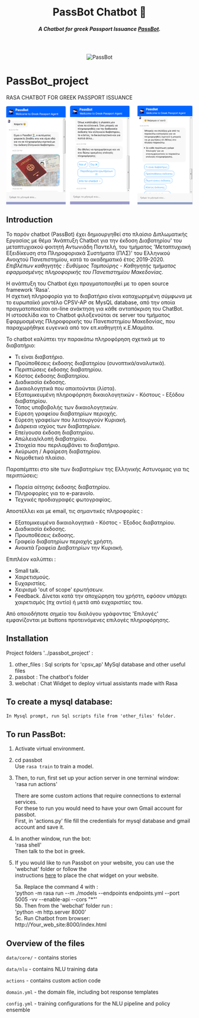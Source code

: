 <h1 align="center">PassBot Chatbot 💬</h1>
<h5 align="center">
A Chatbot for greek Passport Issuance <a href="http://195.251.209.218:8000/index.html" target="_blank">PassBot</a>.
</h5>
<br />
<br />

<div align="center">
<img align="center" src="https://cdn.pixabay.com/photo/2013/07/12/13/53/police-officer-147501_960_720.png" width="250" height="350" alt="PassBot">
</div>

# PassBot_project
RASA CHATBOT FOR GREEK PASSPORT ISSUANCE

<div align="center">
<img align="center" src="./Sample.gif" alt="demonstration">
</div>

## Ιntroduction
Το παρόν chatbot (PassBot) έχει δημιουργηθεί στο πλαίσιο Διπλωματικής Εργασίας με θέμα 'Ανάπτυξη Chatbot για την έκδοση Διαβατηρίου' 
του μεταπτυχιακού φοιτητή Αντωνιάδη Παντελή, του τμήματος 'Μεταπτυχιακή Εξειδίκευση στα Πληροφοριακά Συστήματα (ΠΛΣ)' του Ελληνικού 
Ανοιχτού Πανεπιστημίου, κατά το ακαδηματικό έτος 2019-2020.  
*Επιβλέπων καθηγητής : Ευθύμιος Ταμπούρης - Καθηγητής τμήματος εφαρμοσμένης πληροφορικής του Πανεπιστημίου Μακεδονίας.*

Η ανάπτυξη του Chatbot έχει πραγματοποιηθεί με το open source framework 'Rasa'.  
Η σχετική πληροφορία για το διαβατήριο είναι καταχωρημένη σύμφωνα με το ευρωπαϊκό μοντέλο CPSV-AP σε MysQL database, από την οποία πραγματοποιείται on-line ανάκτηση για κάθε ανταπόκριση του ChatBot.  
Η ιστοσελίδα και το Chatbot φιλοξενούται σε server του τμήματος Εφαρμοσμένης Πληροφορικής του Πανεπιστημίου Μακεδονίας, που παραχωρήθηκε ευγενικά από τον επ.καθηγητή κ.Ε.Μαμάτα.

Το chatbot καλύπτει την παρακάτω πληροφόρηση σχετικά με το διαβατήριο:
- Τι είναι διαβατήριο.
- Προϋποθέσεις έκδοσης διαβατηρίου (συνοπτικά/αναλυτικά).
- Περιπτώσεις έκδοσης διαβατηρίου.
- Kόστος έκδοσης διαβατηρίου.
- Διαδικασία έκδοσης.
- Δικαιολογητικά που απαιτούνται (λίστα).
- Εξατομικευμένη πληροφόρηση δικαιολογητικών - Κόστους - Εξόδου διαβατηρίου.
- Τόπος υποβοβολής των δικαιολογητικών.
- Εύρεση γραφείου διαβατηρίων περιοχής.
- Εύρεση γραφείων που λειτουργούν Κυριακή.
- Διάρκεια ισχύος των διαβατηρίων.
- Επείγουσα έκδοση διαβατηρίου.
- Απώλεια/κλοπή διαβατηρίου.
- Στοιχεία που περιλαμβάνει το διαβατήριο.
- Ακύρωση / Αφαίρεση διαβατηρίου.
- Νομοθετικό πλαίσιο.

Παραπέμπτει στο site των διαβατηρίων της Ελληνικής Αστυνομιας για τις περιπτώσεις:
- Πορεία αίτησης έκδοσης διαβατηρίου.
- Πληροφορίες για το e-paravolo.
- Τεχνικές προδιαγραφές φωτογραφίας.

Αποστέλλει και με email, τις σημαντικές πληροφορίες :
- Εξατομικευμένα δικαιολογητικά - Κόστος - Έξοδος διαβατηρίου.
- Διαδικασία έκδοσης.
- Προυποθέσεις έκδοσης.
- Γραφείο διαβατηρίων περιοχής χρήστη.
- Ανοικτά Γραφεία Διαβατηρίων την Κυριακή.
  
Επιπλέον καλύπτει :
- Small talk.
- Χαιρετισμούς.
- Ευχαριστίες.
- Χειρισμό 'out of scope' ερωτήσεων.
- Feedback. Δίνεται κατά την αποχώρηση του χρήστη, εφόσον υπάρχει χαιρετισμός (πχ αντίο) ή μετά από ευχαριστίες του.

Από οποιοδήποτε σημείο του διαλόγου γράφοντας 'Επιλογές' εμφανίζονται με buttons προτεινόμενες επιλογές πληροφόρησης.


## Installation

Project folders '../passbot_project' :
1. other_files	: Sql scripts for 'cpsv_ap' MySql database and other useful files
2. passbot		: The chatbot's folder
3. webchat		: Chat Widget to deploy virtual assistants made with Rasa

## To create a mysql database:
	In Mysql prompt, run Sql scripts file from 'other_files' folder.

## To run PassBot:

1. Activate virtual environment. 

2. cd passbot  
	Use `rasa train` to train a model.

3. Then, to run, first set up your action server in one terminal window:  
	'rasa run actions'  
		
	There are some custom actions that require connections to external services.  
	For these to run you would need to have your own Gmail account for passbot.  
	First, in 'actions.py' file fill the credentials for mysql database and gmail account and save it.  

4. In another window, run the bot:  
	'rasa shell'  
	Then talk to the bot in greek.  

5. If you would like to run Passbot on your website, you can use the 'webchat' folder or follow the  
	instructions [here](https://github.com/botfront/rasa-webchat) to place the chat widget on your website.  
	
	5a. Replace the command 4 with :  
		'python -m rasa run --m ./models --endpoints endpoints.yml --port 5005 -vv --enable-api --cors "*"'  
	5b. Then from the 'webchat' folder run :  
		'python -m http.server 8000'  
	5c. Run Chatbot from browser:  
		http://Your_web_site:8000/index.html  


## Overview of the files

`data/core/` - contains stories 

`data/nlu` - contains NLU training data

`actions` - contains custom action code

`domain.yml` - the domain file, including bot response templates

`config.yml` - training configurations for the NLU pipeline and policy ensemble
